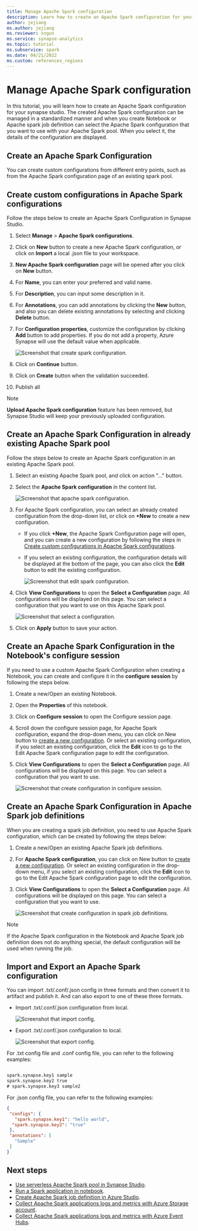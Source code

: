 ```yaml
---
title: Manage Apache Spark configuration
description: Learn how to create an Apache Spark configuration for your synapse studio.
author: jejiang
ms.author: jejiang
ms.reviewer: sngun 
ms.service: synapse-analytics
ms.topic: tutorial
ms.subservice: spark
ms.date: 04/21/2022
ms.custom: references_regions
---
```


# Manage Apache Spark configuration

In this tutorial, you will learn how to create an Apache Spark configuration for your synapse studio. The created Apache Spark configuration can be managed in a standardized manner and when you create Notebook or Apache spark job definition can select the Apache Spark configuration that you want to use with your Apache Spark pool. When you select it, the details of the configuration are displayed.

## Create an Apache Spark Configuration 

You can create custom configurations from different entry points, such as from the Apache Spark configuration page of an existing spark pool.

## Create custom configurations in Apache Spark configurations

Follow the steps below to create an Apache Spark Configuration in Synapse Studio.

   1. Select **Manage** > **Apache Spark configurations**.
   2. Click on **New** button to create a new Apache Spark configuration, or click on **Import** a local .json file to your workspace.
   3. **New Apache Spark configuration** page will be opened after you click on **New** button.
   4. For **Name**, you can enter your preferred and valid name.
   5. For **Description**, you can input some description in it.
   6. For **Annotations**, you can add annotations by clicking the **New** button, and also you can delete existing annotations by selecting and clicking **Delete** button.
   7. For **Configuration properties**, customize the configuration by clicking **Add** button to add properties. If you do not add a property, Azure Synapse will use the default value when applicable. 
   
      ![Screenshot that create spark configuration.](./media/apache-spark-azure-log-analytics/create-spark-configuration.png)
   
   8. Click on **Continue** button.
   9. Click on **Create** button when the validation succeeded.
   10. Publish all


> [!NOTE] 
>
> **Upload Apache Spark configuration** feature has been removed, but Synapse Studio will keep your previously uploaded configuration.

## Create an Apache Spark Configuration in already existing Apache Spark pool

Follow the steps below to create an Apache Spark configuration in an existing Apache Spark pool.

   1. Select an existing Apache Spark pool, and click on action "..." button.
   2. Select the **Apache Spark configuration** in the content list.
   
      ![Screenshot that apache spark configuration.](./media/apache-spark-azure-create-spark-configuration/create-spark-configuration-by-right-click-on-spark-pool.png)   

   3. For Apache Spark configuration, you can select an already created configuration from the drop-down list, or click on **+New** to create a new configuration.
      
      * If you click **+New**, the Apache Spark Configuration page will open, and you can create a new configuration by following the steps in [Create custom configurations in Apache Spark configurations](#create-custom-configurations-in-apache-spark-configurations).
      * If you select an existing configuration, the configuration details will be displayed at the bottom of the page, you can also click the **Edit** button to edit the existing configuration.
     
          ![Screenshot that edit spark configuration.](./media/apache-spark-azure-create-spark-configuration/edit-spark-config.png)      
   
   4. Click **View Configurations** to open the **Select a Configuration** page. All configurations will be displayed on this page. You can select a configuration that you want to use on this Apache Spark pool.
  
         ![Screenshot that select a configuration.](./media/apache-spark-azure-create-spark-configuration/select-a-configuration.png)

   5. Click on **Apply** button to save your action.


## Create an Apache Spark Configuration in the Notebook's configure session

If you need to use a custom Apache Spark Configuration when creating a Notebook, you can create and configure it in the **configure session** by following the steps below.

   1. Create a new/Open an existing Notebook.
   2. Open the **Properties** of this notebook.
   3. Click on **Configure session** to open the Configure session page.
   4. Scroll down the configure session page, for Apache Spark configuration, expand the drop-down menu, you can click on New button to [create a new configuration](#create-custom-configurations-in-apache-spark-configurations). Or select an existing configuration, if you select an existing configuration, click the **Edit** icon to go to the Edit Apache Spark configuration page to edit the configuration.
   5. Click **View Configurations** to open the **Select a Configuration** page. All configurations will be displayed on this page. You can select a configuration that you want to use.

      ![Screenshot that create configuration in configure session.](./media/apache-spark-azure-create-spark-configuration/create-spark-config-in-configure-session.png)

## Create an Apache Spark Configuration in Apache Spark job definitions

When you are creating a spark job definition, you need to use Apache Spark configuration, which can be created by following the steps below:

   1. Create a new/Open an existing Apache Spark job definitions.
   2. For **Apache Spark configuration**, you can click on New button to [create a new configuration](#create-custom-configurations-in-apache-spark-configurations). Or select an existing configuration in the drop-down menu, if you select an existing configuration, click the **Edit** icon to go to the Edit Apache Spark configuration page to edit the configuration.
   3. Click **View Configurations** to open the **Select a Configuration** page. All configurations will be displayed on this page. You can select a configuration that you want to use.

      ![Screenshot that create configuration in spark job definitions.](./media/apache-spark-azure-create-spark-configuration/create-spark-config-in-spark-job-definition.png)


> [!NOTE] 
>
> If the Apache Spark configuration in the Notebook and Apache Spark job definition does not do anything special, the default configuration will be used when running the job.


## Import and Export an Apache Spark configuration

You can import .txt/.conf/.json config in three formats and then convert it to artifact and publish it. And can also export to one of these three formats.  

- Import .txt/.conf/.json configuration from local.

   ![Screenshot that import config.](./media/apache-spark-azure-create-spark-configuration/import-config.png)


- Export .txt/.conf/.json configuration to local.

   ![Screenshot that export config.](./media/apache-spark-azure-create-spark-configuration/export-config.png)


For .txt config file and .conf config file, you can refer to the following examples:

   ```txt

   spark.synapse.key1 sample
   spark.synapse.key2 true
   # spark.synapse.key3 sample2

   ```

For .json config file, you can refer to the following examples:

   ```json
   {
    "configs": {
      "spark.synapse.key1": "hello world",
     "spark.synapse.key2": "true"
    },
    "annotations": [
      "Sample"
    ]
   }
   ```




## Next steps

 - [Use serverless Apache Spark pool in Synapse Studio](../quickstart-create-apache-spark-pool-studio.md).
 - [Run a Spark application in notebook](./apache-spark-development-using-notebooks.md).
 - [Create Apache Spark job definition in Azure Studio](./apache-spark-job-definitions.md).
 - [Collect Apache Spark applications logs and metrics with Azure Storage account](./azure-synapse-diagnostic-emitters-azure-storage.md).
 - [Collect Apache Spark applications logs and metrics with Azure Event Hubs](./azure-synapse-diagnostic-emitters-azure-eventhub.md).
